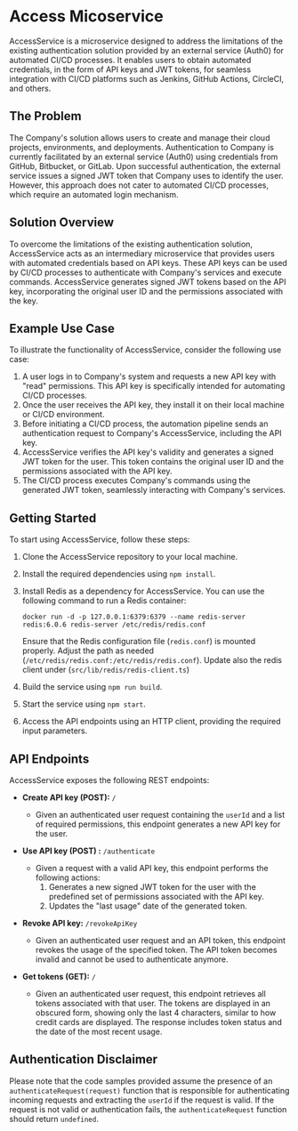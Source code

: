 # Access Micoservice

AccessService is a microservice designed to address the limitations of the existing authentication solution provided by an external service (Auth0) for automated CI/CD processes. It enables users to obtain automated credentials, in the form of API keys and JWT tokens, for seamless integration with CI/CD platforms such as Jenkins, GitHub Actions, CircleCI, and others.

## The Problem

The Company's solution allows users to create and manage their cloud projects, environments, and deployments. Authentication to Company is currently facilitated by an external service (Auth0) using credentials from GitHub, Bitbucket, or GitLab. Upon successful authentication, the external service issues a signed JWT token that Company uses to identify the user. However, this approach does not cater to automated CI/CD processes, which require an automated login mechanism.

## Solution Overview

To overcome the limitations of the existing authentication solution, AccessService acts as an intermediary microservice that provides users with automated credentials based on API keys. These API keys can be used by CI/CD processes to authenticate with Company's services and execute commands. AccessService generates signed JWT tokens based on the API key, incorporating the original user ID and the permissions associated with the key.

## Example Use Case

To illustrate the functionality of AccessService, consider the following use case:

1. A user logs in to Company's system and requests a new API key with "read" permissions. This API key is specifically intended for automating CI/CD processes.
2. Once the user receives the API key, they install it on their local machine or CI/CD environment.
3. Before initiating a CI/CD process, the automation pipeline sends an authentication request to Company's AccessService, including the API key.
4. AccessService verifies the API key's validity and generates a signed JWT token for the user. This token contains the original user ID and the permissions associated with the API key.
5. The CI/CD process executes Company's commands using the generated JWT token, seamlessly interacting with Company's services.

## Getting Started

To start using AccessService, follow these steps:

1. Clone the AccessService repository to your local machine.
2. Install the required dependencies using `npm install`.
3. Install Redis as a dependency for AccessService. You can use the following command to run a Redis container:
   ```
   docker run -d -p 127.0.0.1:6379:6379 --name redis-server redis:6.0.6 redis-server /etc/redis/redis.conf
   ```
   Ensure that the Redis configuration file (`redis.conf`) is mounted properly. Adjust the path as needed (`/etc/redis/redis.conf:/etc/redis/redis.conf`).
   Update also the redis client under (`src/lib/redis/redis-client.ts`)

4. Build the service using `npm run build`.
5. Start the service using `npm start`.
6. Access the API endpoints using an HTTP client, providing the required input parameters.

## API Endpoints

AccessService exposes the following REST endpoints:

- **Create API key (POST):** `/`
  - Given an authenticated user request containing the `userId` and a list of required permissions, this endpoint generates a new API key for the user.

- **Use API key (POST) :** `/authenticate`
  - Given a request with a valid API key, this endpoint performs the following actions:
    1. Generates a new signed JWT token for the user with the predefined set of permissions associated with the API key.
    2. Updates the "last usage" date of the generated token.

- **Revoke API key:** `/revokeApiKey`
  - Given an authenticated user request and an API token, this endpoint revokes the usage of the specified token. The API token becomes invalid and cannot be used to authenticate anymore.

- **Get tokens (GET):** `/`
  - Given an authenticated user request, this endpoint retrieves all tokens associated with that user. The tokens are displayed in an obscured form, showing only the last 4 characters, similar to how credit cards are displayed. The response includes token status and the date of the most recent usage.

## Authentication Disclaimer

Please note that the code samples provided assume the presence of an `authenticateRequest(request)` function that is responsible for authenticating incoming requests and extracting the `userId` if the request is valid. If the request is not valid or authentication fails, the `authenticateRequest` function should return `undefined`.